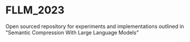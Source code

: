 # FLLM_2023
Open sourced repository for experiments and implementations outlined in "Semantic Compression With Large Language Models"
